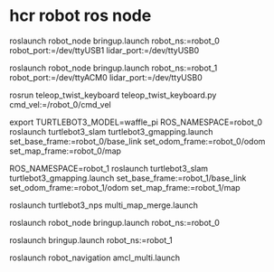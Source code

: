 # hcr robot ros node


roslaunch robot_node bringup.launch robot_ns:=robot_0 robot_port:=/dev/ttyUSB1 lidar_port:=/dev/ttyUSB0

roslaunch robot_node bringup.launch robot_ns:=robot_1 robot_port:=/dev/ttyACM0 lidar_port:=/dev/ttyUSB0

rosrun teleop_twist_keyboard teleop_twist_keyboard.py cmd_vel:=/robot_0/cmd_vel

export TURTLEBOT3_MODEL=waffle_pi
ROS_NAMESPACE=robot_0 roslaunch turtlebot3_slam turtlebot3_gmapping.launch set_base_frame:=robot_0/base_link set_odom_frame:=robot_0/odom set_map_frame:=robot_0/map

ROS_NAMESPACE=robot_1 roslaunch turtlebot3_slam turtlebot3_gmapping.launch set_base_frame:=robot_1/base_link set_odom_frame:=robot_1/odom set_map_frame:=robot_1/map

roslaunch turtlebot3_nps multi_map_merge.launch

roslaunch robot_node bringup.launch robot_ns:=robot_0

roslaunch bringup.launch robot_ns:=robot_1

roslaunch robot_navigation amcl_multi.launch